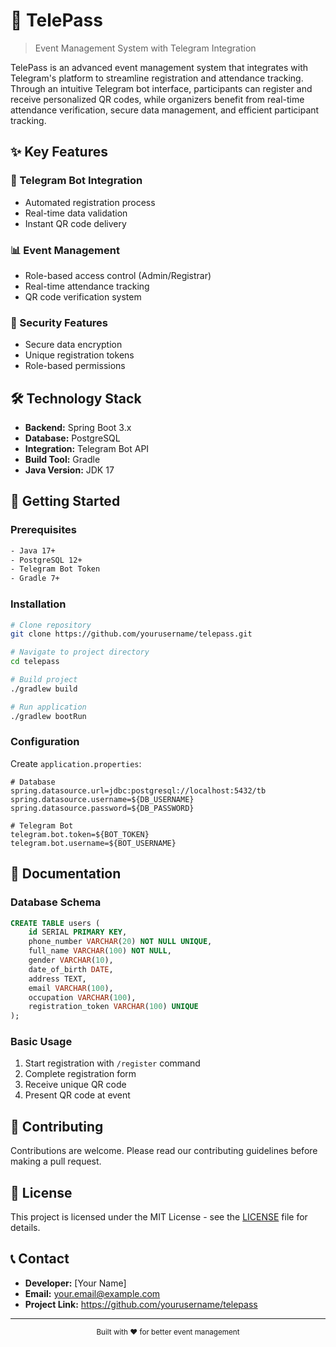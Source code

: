 # 🎫 TelePass
> Event Management System with Telegram Integration

TelePass is an advanced event management system that integrates with Telegram's platform to streamline registration and attendance tracking. Through an intuitive Telegram bot interface, participants can register and receive personalized QR codes, while organizers benefit from real-time attendance verification, secure data management, and efficient participant tracking.

## ✨ Key Features

### 🤖 Telegram Bot Integration
- Automated registration process
- Real-time data validation
- Instant QR code delivery

### 📊 Event Management
- Role-based access control (Admin/Registrar)
- Real-time attendance tracking
- QR code verification system

### 🔐 Security Features
- Secure data encryption
- Unique registration tokens
- Role-based permissions

## 🛠️ Technology Stack

- **Backend:** Spring Boot 3.x
- **Database:** PostgreSQL
- **Integration:** Telegram Bot API
- **Build Tool:** Gradle
- **Java Version:** JDK 17

## 🚀 Getting Started

### Prerequisites
```bash
- Java 17+
- PostgreSQL 12+
- Telegram Bot Token
- Gradle 7+
```

### Installation
```bash
# Clone repository
git clone https://github.com/yourusername/telepass.git

# Navigate to project directory
cd telepass

# Build project
./gradlew build

# Run application
./gradlew bootRun
```

### Configuration
Create `application.properties`:
```properties
# Database
spring.datasource.url=jdbc:postgresql://localhost:5432/tb
spring.datasource.username=${DB_USERNAME}
spring.datasource.password=${DB_PASSWORD}

# Telegram Bot
telegram.bot.token=${BOT_TOKEN}
telegram.bot.username=${BOT_USERNAME}
```

## 📝 Documentation

### Database Schema
```sql
CREATE TABLE users (
    id SERIAL PRIMARY KEY,
    phone_number VARCHAR(20) NOT NULL UNIQUE,
    full_name VARCHAR(100) NOT NULL,
    gender VARCHAR(10),
    date_of_birth DATE,
    address TEXT,
    email VARCHAR(100),
    occupation VARCHAR(100),
    registration_token VARCHAR(100) UNIQUE
);
```

### Basic Usage
1. Start registration with `/register` command
2. Complete registration form
3. Receive unique QR code
4. Present QR code at event

## 🤝 Contributing
Contributions are welcome. Please read our contributing guidelines before making a pull request.

## 📄 License
This project is licensed under the MIT License - see the [LICENSE](LICENSE) file for details.

## 📞 Contact
- **Developer:** [Your Name]
- **Email:** your.email@example.com
- **Project Link:** https://github.com/yourusername/telepass

---

<div align="center">
  <sub>Built with ❤️ for better event management</sub>
</div>
